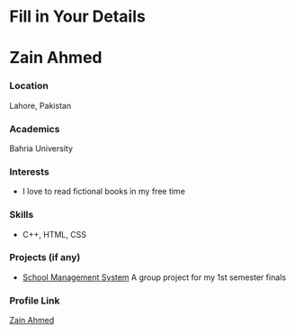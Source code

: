 # Fill in Your Details

# Zain Ahmed

### Location

Lahore, Pakistan

### Academics

Bahria University

### Interests

- I love to read fictional books in my free time

### Skills

- C++, HTML, CSS

### Projects (if any)

- [School Management System](https://github.com/zainahmed1713/school-management-system) A group project for my 1st semester finals

### Profile Link

[Zain Ahmed](https://github.com/zainahmed1713)
